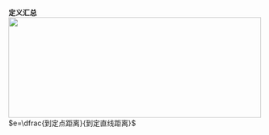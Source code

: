 **定义汇总**  
<img src="E:\Math\work_space\math\098 resources\圆锥曲线第二定义.jpg" width="500px" height="200px" align="left"/>  
  
$e=\dfrac{到定点距离}{到定直线距离}$  
